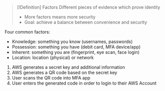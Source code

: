 > [!Definition] Factors
> Different pieces of evidence which prove identity
> - More factors means more security
> - Goal: achieve a balance between convenience and security

Four common factors:
- Knowledge: something you know (usernames, passwords)
- Possession: something you have (debit card, MFA device/app)
- Inherent: something you are (fingerprint, eye scan, face login)
- Location: location (physical) or network

1. AWS generates a secret key and additional information
2. AWS generates a QR code based on the secret key
3. User scans the QR code into MFA app
4. User enters the generated code in order to login to their AWS Account